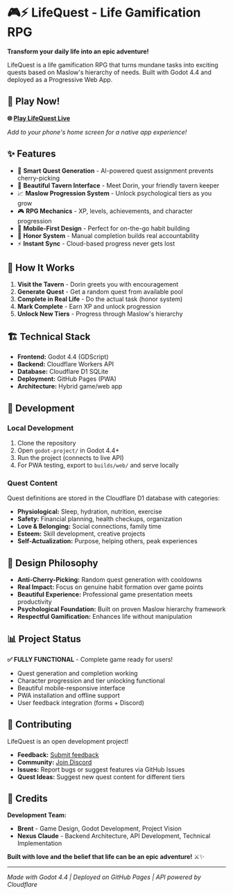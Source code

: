 # 🎮⚡ LifeQuest - Life Gamification RPG

**Transform your daily life into an epic adventure!**

LifeQuest is a life gamification RPG that turns mundane tasks into exciting quests based on Maslow's hierarchy of needs. Built with Godot 4.4 and deployed as a Progressive Web App.

## 🚀 **Play Now!**

**🌐 [Play LifeQuest Live](https://wazaqglim.github.io/LifeQuest/)** 

*Add to your phone's home screen for a native app experience!*

## ✨ **Features**

- 🎯 **Smart Quest Generation** - AI-powered quest assignment prevents cherry-picking
- 🏰 **Beautiful Tavern Interface** - Meet Dorin, your friendly tavern keeper
- 📈 **Maslow Progression System** - Unlock psychological tiers as you grow
- 🎮 **RPG Mechanics** - XP, levels, achievements, and character progression  
- 📱 **Mobile-First Design** - Perfect for on-the-go habit building
- 🔄 **Honor System** - Manual completion builds real accountability
- ⚡ **Instant Sync** - Cloud-based progress never gets lost

## 🎯 **How It Works**

1. **Visit the Tavern** - Dorin greets you with encouragement
2. **Generate Quest** - Get a random quest from available pool
3. **Complete in Real Life** - Do the actual task (honor system)
4. **Mark Complete** - Earn XP and unlock progression
5. **Unlock New Tiers** - Progress through Maslow's hierarchy

## 🏗️ **Technical Stack**

- **Frontend:** Godot 4.4 (GDScript)
- **Backend:** Cloudflare Workers API
- **Database:** Cloudflare D1 SQLite
- **Deployment:** GitHub Pages (PWA)
- **Architecture:** Hybrid game/web app

## 🎪 **Development**

### Local Development

1. Clone the repository
2. Open `godot-project/` in Godot 4.4+
3. Run the project (connects to live API)
4. For PWA testing, export to `builds/web/` and serve locally

### Quest Content

Quest definitions are stored in the Cloudflare D1 database with categories:
- **Physiological:** Sleep, hydration, nutrition, exercise
- **Safety:** Financial planning, health checkups, organization  
- **Love & Belonging:** Social connections, family time
- **Esteem:** Skill development, creative projects
- **Self-Actualization:** Purpose, helping others, peak experiences

## 🎨 **Design Philosophy**

- **Anti-Cherry-Picking:** Random quest generation with cooldowns
- **Real Impact:** Focus on genuine habit formation over game points
- **Beautiful Experience:** Professional game presentation meets productivity
- **Psychological Foundation:** Built on proven Maslow hierarchy framework
- **Respectful Gamification:** Enhances life without manipulation

## 📊 **Project Status**

**✅ FULLY FUNCTIONAL** - Complete game ready for users!

- Quest generation and completion working
- Character progression and tier unlocking functional
- Beautiful mobile-responsive interface
- PWA installation and offline support
- User feedback integration (forms + Discord)

## 🤝 **Contributing**

LifeQuest is an open development project! 

- **Feedback:** [Submit feedback](https://forms.gle/tpgCUKuEh9aTbk9x9)
- **Community:** [Join Discord](https://discord.gg/zxy7EduTYA)
- **Issues:** Report bugs or suggest features via GitHub Issues
- **Quest Ideas:** Suggest new quest content for different tiers

## 🎉 **Credits**

**Development Team:**
- **Brent** - Game Design, Godot Development, Project Vision
- **Nexus Claude** - Backend Architecture, API Development, Technical Implementation

**Built with love and the belief that life can be an epic adventure!** ⚔️✨

---

*Made with Godot 4.4 | Deployed on GitHub Pages | API powered by Cloudflare*
